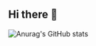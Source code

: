 ## Hi there 👋


![Anurag's GitHub stats](https://github-readme-stats.vercel.app/api?username=SakeXYZ&theme=cobalt&show_icons=true)

<!--
**SakeXYZ/SakeXYZ** is a ✨ _special_ ✨ repository because its `README.md` (this file) appears on your GitHub profile.

Here are some ideas to get you started:

- 🔭 I’m currently working on ...
- 🌱 I’m currently learning ...
- 👯 I’m looking to collaborate on ...
- 🤔 I’m looking for help with ...
- 💬 Ask me about ...
- 📫 How to reach me: ...
- 😄 Pronouns: ...
- ⚡ Fun fact: ...
-->
